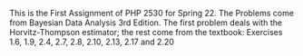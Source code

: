 This is the First Assignment of PHP 2530 for Spring 22. The Problems come from Bayesian Data Analysis 3rd Edition. The first problem deals with the Horvitz-Thompson estimator; the rest come from the textbook: Exercises 1.6, 1.9, 2.4, 2.7, 2.8, 2.10, 2.13, 2.17 and 2.20
